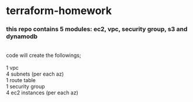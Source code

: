 # terraform-homework

### this repo contains 5 modules: ec2, vpc, security group, s3 and dynamodb
</br>
code will create the followings; </br>
</br>
1 vpc </br>
4 subnets (per each az)</br>
1 route table </br>
1 security group </br>
4 ec2 instances (per each az) </br>



